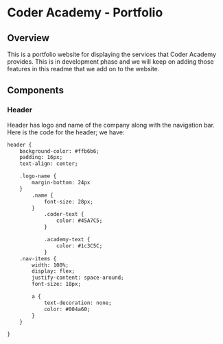# Coder Academy - Portfolio

## Overview
This is a portfolio website for displaying the services that Coder Academy provides. This is in development phase and we will keep on adding those features in this readme that we add on to the website.

## Components

### Header
Header has logo and name of the company along with the navigation bar. Here is the code for the header; 
we have:

```html
header {
    background-color: #ffb6b6;
    padding: 16px;
    text-align: center;

    .logo-name {
        margin-bottom: 24px
    }
        .name {
            font-size: 28px;
        }
            .coder-text {
                color: #45A7C5;
            }

            .academy-text {
                color: #1c3C5C;
            }
    .nav-items {
        width: 100%;
        display: flex;
        justify-content: space-around;
        font-size: 18px;

        a {
            text-decoration: none;
            color: #004a60;
        }
    }

}
